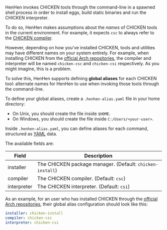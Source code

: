 HenHen invokes CHICKEN tools through the command-line in a spawned shell process in order to install eggs, build static binaries and run the CHICKEN interpreter.

To do so, HenHen makes assumptions about the *names* of CHICKEN tools in the current environment. For example, it expects `csc` to always refer to the [CHICKEN compiler][1].

However, depending on how you've installed CHICKEN, tools and utilities may have different names on your system entirely. For example, when installing CHICKEN from the [official Arch repositories][3], the compiler and interpreter will be named `chicken-csc` and `chicken-csi` respectively. As you might imagine, this is a problem.

To solve this, HenHen supports defining **global aliases** for each CHICKEN tool: alternate names for HenHen to use when invoking those tools through the command-line.

To define your global aliases, create a `.henhen-alias.yaml` file in your home directory:

- On Unix, you should create the file inside `$HOME`.
- On Windows, you should create the file inside `C:/Users/<your-user>`.

Inside `.henhen-alias.yaml`, you can define aliases for each command, structured as [YAML][2] data.

The available fields are:

| Field       | Description                                               |
|-------------|-----------------------------------------------------------|
| installer   | The CHICKEN package manager. (Default: `chicken-install`) |
| compiler    | The CHICKEN compiler. (Default: `csc`)                    |
| interpreter | The CHICKEN interpreter. (Default: `csi`)                 |

As an example, for an user who has installed CHICKEN through the [official Arch repositories][3], their global alias configuration should look like this:

```yaml
installer: chicken-install
compiler: chicken-csc
interpreter: chicken-csi
```

[1]: http://wiki.call-cc.org/man/5/Using%20the%20interpreter
[2]: https://yaml.org/
[3]: https://archlinux.org/packages/extra/x86_64/chicken/
